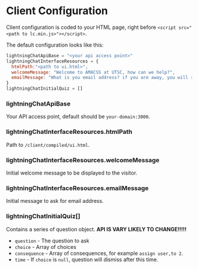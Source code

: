 # Client Configuration

Client configuration is coded to your HTML page, right before `<script src="<path to lc.min.js>"></script>`.

The default configuration looks like this:

```js
lightningChatApiBase = "<your api access point>"
lightningChatInterfaceResources = {
  htmlPath:"<path to ui.html>",
  welcomeMessage: "Welcome to AMACSS at UTSC, how can we help?",
  emailMessage: "What is you email address? if you are away, you will recieve an email notification when we reply."
}
lightningChatInitialQuiz = []
```

### lightningChatApiBase

Your API access point, default should be `your-domain:3000`.

### lightningChatInterfaceResources.htmlPath

Path to `/client/compiled/ui.html`.

### lightningChatInterfaceResources.welcomeMessage

Initial welcome message to be displayed to the visitor.

### lightningChatInterfaceResources.emailMessage

Initial message to ask for email address.

### lightningChatInitialQuiz[]

Contains a series of question object. **API IS VARY LIKELY TO CHANGE!!!!!**

* `question` - The question to ask
* `choice` - Array of choices
* `consequence` - Array of consequences, for example `assign user,to 2`.
* `time` - If `choice` is `null`, question will dismiss after this time.